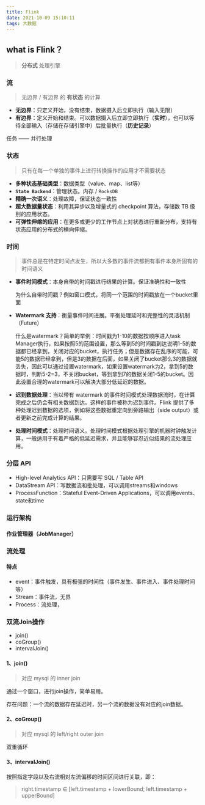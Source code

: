 ```yaml
---
title: Flink
date: 2021-10-09 15:10:11
tags: 大数据
---
```



## what is Flink？

> **分布式** 处理引擎

### 流

> 无边界 / 有边界 的 **有状态** 的计算

+ **无边界**：只定义开始，没有结束，数据摄入后立即执行（输入无限）
+ **有边界**：定义开始和结束。可以数据摄入后立即立即执行（**实时**），也可以等待全部输入（存储在存储引擎中）后批量执行（**历史记录**）

任务 —— 并行处理

### 状态

> 只有在每一个单独的事件上进行转换操作的应用才不需要状态

+ **多种状态基础类型**：数据类型（value、map、list等）
+ **`State Backend`**：管理状态。内存 / `RocksDB`
+ **精确一次语义**：处理故障，保证状态一致性
+ **超大数据量状态**：利用其异步以及增量式的 checkpoint 算法，存储数 TB 级别的应用状态。
+ **可弹性伸缩的应用**：在更多或更少的工作节点上对状态进行重新分布，支持有状态应用的分布式的横向伸缩。

### 时间

> 事件总是在特定时间点发生，所以大多数的事件流都拥有事件本身所固有的时间语义

+ **事件时间模式**：本身自带的时间戳进行结果的计算。保证准确性和一致性

  为什么自带时间戳？例如窗口模式，将同一个范围的时间戳放在一个bucket里面

+ **Watermark 支持**：衡量事件时间进展。平衡处理延时和完整性的灵活机制（Future）

  什么是watermark？简单的举例：时间戳为1-10的数据按顺序进入task Manager执行，如果按照5的范围设置，那么等到5的时间戳到达说明1-5的数据都已经拿到，关闭对应的bucket，执行任务；但是数据存在乱序的可能，可能5的数据已经拿到，但是3的数据在后面，如果关闭了bucket那么3的数据就丢失，因此可以通过设置watermark，如果设置watermark为2，拿到5的数据时，判断5-2=3，不关闭bucket，等到拿到7的数据关闭1-5的bucket。因此设置合理的watermark可以解决大部分低延迟的数据。

+ **迟到数据处理**：当以带有 watermark 的事件时间模式处理数据流时，在计算完成之后仍会有相关数据到达。这样的事件被称为迟到事件。Flink 提供了多种处理迟到数据的选项，例如将这些数据重定向到旁路输出（side output）或者更新之前完成计算的结果。

+ **处理时间模式**：处理时间语义。处理时间模式根据处理引擎的机器时钟触发计算，一般适用于有着严格的低延迟需求，并且能够容忍近似结果的流处理应用。



### 分层 API

+ High-level Analytics API：只需要写 SQL / Table API
+ DataStream API：写数据流和批处理，可以调用streams和windows
+ ProcessFunction：Stateful Event-Driven Applications，可以调用events、state和time



### 运行架构

#### 作业管理器（JobManager）





### 流处理

#### 特点

+ event：事件触发，具有极强的时间性（事件发生、事件进入、事件处理时间 等）
+ Stream：事件流，无界
+ Process：流处理，





### 双流Join操作

+ join()
+ coGroup()
+ intervalJoin()

#### 1、join()

> 对应 mysql 的 inner join

通过一个窗口，进行join操作，简单易用。

存在问题：一个流的数据存在延迟时，另一个流的数据没有对应的join数据。

#### 2、coGroup()

> 对应 mysql 的 left/right outer join

双重循环

#### 3、intervalJoin()

按照指定字段以及右流相对左流偏移的时间区间进行关联，即：

> right.timestamp ∈ [left.timestamp + lowerBound; left.timestamp + upperBound]
